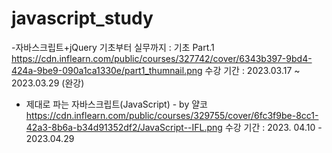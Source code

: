 # javascript_study

-자바스크립트+jQuery 기초부터 실무까지 : 기초 Part.1
https://cdn.inflearn.com/public/courses/327742/cover/6343b397-9bd4-424a-9be9-090a1ca1330e/part1_thumnail.png
수강 기간 : 2023.03.17 ~ 2023.03.29 (완강)


- 제대로 파는 자바스크립트(JavaScript) - by 얄코
https://cdn.inflearn.com/public/courses/329755/cover/6fc3f9be-8cc1-42a3-8b6a-b34d91352df2/JavaScript--IFL.png
수강 기간 : 2023. 04.10 - 2023.04.29
